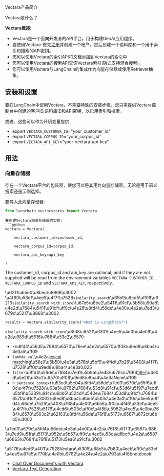 Vectara产品简介




Vectara是什么？


**Vectara概述:**
- Vectara是一个面向开发者的API平台，用于构建GenAI应用程序。
- 要使用Vectara-首先[注册](https://console.vectara.com/signup)并创建一个帐户。然后创建一个语料库和一个用于索引和搜索的API密钥。
- 您可以使用Vectara的索引API将文档添加到Vectara的索引中
- 您可以使用Vectara的搜索API查询Vectara索引(隐式支持混合搜索)。
- 您可以使用Vectara与LangChain的集成作为向量存储器或使用Retriever抽象。


## 安装和设置
要在LangChain中使用Vectara，不需要特殊的安装步骤。您只需提供Vectara控制台中创建的客户ID,语料库ID和API密钥，以启用索引和搜索。


或者，这些可以作为环境变量提供
- export `VECTARA_CUSTOMER_ID`=\"your_customer_id\"
- export `VECTARA_CORPUS_ID`=\"your_corpus_id\"
- export `VECTARA_API_KEY`=\"your-vectara-api-key\"


## 用法


### 向量存储器


存在一个Vectara平台的包装器，使您可以将其用作向量存储器，无论是用于语义搜索还是示例选择。


要导入此向量存储器:
```python
from langchain.vectorstores import Vectara

```

``` 
要创建Vectara向量存储器的实例:
```python
vectara = Vectara(

    vectara_customer_id=customer_id, 

    vectara_corpus_id=corpus_id, 

    vectara_api_key=api_key

)

```

The customer_id, corpus_id and api_key are optional, and if they are not supplied will be read from the environment variables `VECTARA_CUSTOMER_ID`, `VECTARA_CORPUS_ID` and `VECTARA_API_KEY`, respectively.

\u6211\u65e0\u8bed\u8868\u3002
\u4f60\u53ef\u4ee5\u4f7f\u7528`similarity_search`\u65b9\u6cd5\uff08\u6216`similarity_search_with_score`)\u67e5\u8be2\u5411\u91cf\u5b58\u50a8\u4e2d\u7684\u5411\u91cf\uff0c\u4e26\u8fd4\u56de\u4e00\u4e2a\u7ed3\u679c\u5217\u8868:\u3002
```python
results = vectara.similarity_score("what is LangChain?")

```


`similarity_search_with_score`\u8fd8\u652f\u6301\u4ee5\u4e0b\u4e09\u4e2a\u989d\u5916\u7684\u53c2\u6570:
- `k`\u8fd4\u56d5\u7684\u6570\u76ee\u4e2a\u6570\uff08\u9ed8\u8ba4\u4e3a5\uff09
- `lambda_val`\u4e2a[lexical matching](https://docs.vectara.com/docs/api-reference/search-apis/lexical-matching)\u56e0\u5b50\u4e3a\u578b\u5bf9\u4f4d\u7b26\u5408\u4f7f\u7528\uff0c\u9ed8\u8ba4\u4e3a0.025
- `filter`\u8fd4\u56de\u7684\u7ed1\u5b9a\u7ed3\u679c\u7684[filter](https://docs.vectara.com/docs/common-use-cases/filtering-by-metadata/filter-overview)\u4e0d\u5e26\u53c2\u6570\uff08\u9ed8\u8ba4\u4e3aNone\uff09
- `n_sentence_context`\u53cd\u5c04\u8fd4\u56de\u7ed3\u679c\u65f6\uff0c\u4f7f\u7528/\u63a5\u9762\u7684\u53d8\u91cf\u53d6\u5f97\u7edd\u5bf9\u5339\u914d\u6bb5\u524d/\u540e\u7684\u53d8\u91cf\u7684\u6570\u91cf\u3002\u9ed8\u8ba4\u8be5\u503c\u4e3a0\uff0c\u4ee5\u8fd4\u56de\u7b26\u5408\u7684\u4e00\u6bb5\uff0c\u4f46\u53ef\u4ee5\u4f7f\u7528\u5176\u4ed6\u503c\uff0c\u4f8b\u5982\u4ee5\u4e0b\u7684\u6570\u503c2\u62163\u8fd4\u56de\u76f8\u5173\u6587\u672c\u6bb5\u3002

\u7ed3\u679c\u8fd4\u56de\u4e3a\u4e00\u4e2a\u76f8\u5173\u6587\u6863\u7ed9\u51fa\u5173\u952e\u5b57\uff0c\u4ee5\u53ca\u6bcf\u4e2a\u6587\u6863\u7684\u76f8\u5173\u5ea6\u91cf\u3002


\u5176\u4ed6\u4f7f\u7528Vectara\u5305\u88c5\u7b80\u4ecb\uff0c\u53ef\u4ee5\u67e5\u770b\u4e0b\u9762\u4e24\u4e2a\u793a\u4f8bnotebook:
* [Chat Over Documents with Vectara](./vectara/vectara_chat.html)
* [Vectara Text Generation](./vectara/vectara_text_generation.html)



